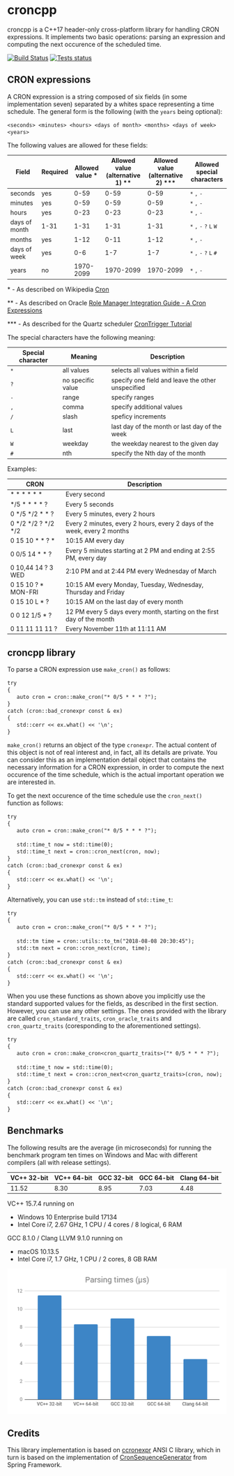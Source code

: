 # croncpp

croncpp is a C++17 header-only cross-platform library for handling CRON expressions. It implements two basic operations: parsing an expression and computing the next occurence of the scheduled time.

[![Build Status](https://travis-ci.org/mariusbancila/croncpp.svg?branch=master)](https://travis-ci.org/mariusbancila/croncpp)
[![Tests status](https://ci.appveyor.com/api/projects/status/lewwk7b42xwfp4xy?svg=true&pendingText=tests%20-%20pending&failingText=tests%20-%20FAILED&passingText=tests%20-%20OK)](https://ci.appveyor.com/project/mariusbancila/croncpp)

## CRON expressions
A CRON expression is a string composed of six fields (in some implementation seven) separated by a whites space representing a time schedule. The general form is the following (with the `years` being optional):

```
<seconds> <minutes> <hours> <days of month> <months> <days of week> <years>
```

The following values are allowed for these fields:

| Field | Required | Allowed value * | Allowed value (alternative 1) ** | Allowed value (alternative 2) *** | Allowed special characters |
| --- | --- | --- | --- | --- | --- |
| seconds | yes | 0-59 | 0-59 | 0-59 | `*` `,` `-` |
| minutes | yes | 0-59 | 0-59 | 0-59 | `*` `,` `-` |
| hours | yes | 0-23 | 0-23 | 0-23 | `*` `,` `-` |
| days of month | 1-31 | 1-31 | 1-31 | 1-31 | `*` `,` `-` `?` `L` `W` |
| months | yes | 1-12 | 0-11 | 1-12 | `*` `,` `-` |
| days of week | yes | 0-6 | 1-7 | 1-7 | `*` `,` `-` `?` `L` `#` |
| years | no | 1970-2099 | 1970-2099 | 1970-2099 | `*` `,` `-` |

\* - As described on Wikipedia [Cron](https://en.wikipedia.org/wiki/Cron)

** - As described on Oracle [Role Manager Integration Guide - A Cron Expressions](https://docs.oracle.com/cd/E12058_01/doc/doc.1014/e12030/cron_expressions.htm)

*** - As described for the Quartz scheduler [CronTrigger Tutorial](http://www.quartz-scheduler.org/documentation/quartz-1.x/tutorials/crontrigger)

The special characters have the following meaning:

| Special character | Meaning | Description |
| --- | --- | --- |
| `*` | all values | selects all values within a field |
| `?` | no specific value | specify one field and leave the other unspecified |
| `-` | range | specify ranges |
| `,` | comma | specify additional values |
| `/` | slash | speficy increments |
| `L` | last | last day of the month or last day of the week |
| `W` | weekday | the weekday nearest to the given day |
| `#` | nth |  specify the Nth day of the month |

Examples: 

| CRON | Description |
| --- | --- |
| * * * * * * | Every second |
| */5 * * * * ? | Every 5 seconds |
| 0 */5 */2 * * ? | Every 5 minutes, every 2 hours |
| 0 */2 */2 ? */2 */2 | Every 2 minutes, every 2 hours, every 2 days of the week, every 2 months |
| 0 15 10 * * ? * | 10:15 AM every day |
| 0 0/5 14 * * ? | Every 5 minutes starting at 2 PM and ending at 2:55 PM, every day |
| 0 10,44 14 ? 3 WED | 2:10 PM and at 2:44 PM every Wednesday of March |
| 0 15 10 ? * MON-FRI | 10:15 AM every Monday, Tuesday, Wednesday, Thursday and Friday |
| 0 15 10 L * ? | 10:15 AM on the last day of every month |
| 0 0 12 1/5 * ? | 12 PM every 5 days every month, starting on the first day of the month |
| 0 11 11 11 11 ? | Every November 11th at 11:11 AM |

## croncpp library

To parse a CRON expression use `make_cron()` as follows:

```
try
{
   auto cron = cron::make_cron("* 0/5 * * * ?");
}
catch (cron::bad_cronexpr const & ex)
{
   std::cerr << ex.what() << '\n';
}
```

`make_cron()` returns an object of the type `cronexpr`. The actual content of this object is not of real interest and, in fact, all its details are private. You can consider this as an implementation detail object that contains the necessary information for a CRON expression, in order to compute the next occurence of the time schedule, which is the actual important operation we are interested in.

To get the next occurence of the time schedule use the `cron_next()` function as follows:

```
try
{
   auto cron = cron::make_cron("* 0/5 * * * ?");
   
   std::time_t now = std::time(0);
   std::time_t next = cron::cron_next(cron, now);   
}
catch (cron::bad_cronexpr const & ex)
{
   std::cerr << ex.what() << '\n';
}
```

Alternatively, you can use `std::tm` instead of `std::time_t`:

```
try
{
   auto cron = cron::make_cron("* 0/5 * * * ?");
   
   std::tm time = cron::utils::to_tm("2018-08-08 20:30:45");
   std::tm next = cron::cron_next(cron, time);
}
catch (cron::bad_cronexpr const & ex)
{
   std::cerr << ex.what() << '\n';
}
```

When you use these functions as shown above you implicitly use the standard supported values for the fields, as described in the first section. However, you can use any other settings. The ones provided with the library are called `cron_standard_traits`, `cron_oracle_traits` and `cron_quartz_traits` (coresponding to the aforementioned settings).

```
try
{
   auto cron = cron::make_cron<cron_quartz_traits>("* 0/5 * * * ?");
   
   std::time_t now = std::time(0);
   std::time_t next = cron::cron_next<cron_quartz_traits>(cron, now);   
}
catch (cron::bad_cronexpr const & ex)
{
   std::cerr << ex.what() << '\n';
}
```

## Benchmarks

The following results are the average (in microseconds) for running the benchmark program ten times on Windows and Mac with different compilers (all with release settings).

| VC++ 32-bit| VC++ 64-bit | GCC 32-bit | GCC 64-bit | Clang 64-bit |
| --- | --- | --- | --- | --- |
| 11.52 | 8.30 | 8.95 | 7.03 | 4.48 |

VC++ 15.7.4 running on 
* Windows 10 Enterprise build 17134
* Intel Core i7, 2.67 GHz, 1 CPU / 4 cores / 8 logical, 6 RAM
  
GCC 8.1.0 / Clang LLVM 9.1.0 running on
* macOS 10.13.5
* Intel Core i7, 1.7 GHz, 1 CPU / 2 cores, 8 GB RAM

![CRON parsin](res/cron_parsing.png)

## Credits

This library implementation is based on [ccronexpr](https://github.com/staticlibs/ccronexpr) ANSI C library, which in turn is based on the implementation of [CronSequenceGenerator](https://github.com/spring-projects/spring-framework/blob/babbf6e8710ab937cd05ece20270f51490299270/spring-context/src/main/java/org/springframework/scheduling/support/CronSequenceGenerator.java) from Spring Framework.
